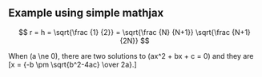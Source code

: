 ## Example using simple mathjax

$$ r = h = \sqrt{\frac {1} {2}} = \sqrt{\frac {N} {N+1}} \sqrt{\frac {N+1} {2N}} $$

When \(a \ne 0\), there are two solutions to \(ax^2 + bx + c = 0\) and they are
  \[x = {-b \pm \sqrt{b^2-4ac} \over 2a}.\]
  

